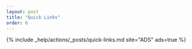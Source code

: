 ```yaml
---
layout: post
title: "Quick Links"
order: 6
---
```


{% include _help/actions/_posts/quick-links.md site="ADS" ads=true %}
